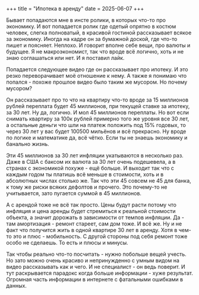 +++
title = "Ипотека в аренду"
date = 2025-06-07
+++

Бывает попадаются мне в инсте ролики, в которых что-то про экономику. И вот попадается ролик где одетый опрятно в костюм человек, слегка полноватый, в красивой гостиной рассказывает всякое за экономику. Иногда на кадре он за бумажной доской, где что-то пишет и поясняет. Неплохо. И говорит вполне себе вещи, про валюты и будущее. Я не макроэкономист, так что вроде всё логично, хоть и не знаю соглашаться или нет. И я поставил лайк.

Попадается следующее видео где он рассказывает про ипотеку. И это резко переворачивает моё отношение к нему. А также я понимаю что попался - похоже прошлое видео было таким же мусором. Но почему мусором?

Он рассказывает про то что на квартиру что-то вроде за 15 миллионов рублей переплата будет 45 миллионов, при текущей ставке за ипотеку, за 30 лет. Ну да, логично. И мол 45 миллионов переплаты. Но вот если снимать квартиру за 100к рублей примерно того же уровня все 30 лет, а остальные деньги что шли на платеж положить под 15% годовых, то через 30 лет у вас будет 100500 мильёнов и всё прекрасно. Ну вроде по логике и математике да, всё чётко. Если ты не знаешь экономику и банально жизнь.

Эти 45 миллионов за 30 лет инфляции укатываются в несколько раз. Даже в США с баксом их валюта за 30 лет очень подешевела, а в странах с экономикой похуже - ещё больше. И выходит так что с каждым годом ты платишь всё меньше в стоимости, хоть и в абсолютных числах столько же. Так что эти 45 совсем не 45 для банка, к тому же риски всяких дефолтов и прочего. Это почему-то не учитывается, зато пугается суммой в 45 миллионов.

А с арендой тоже не всё так просто. Цены будут расти потому что инфляция и цена аренды будет стремиться к реальной стоимости объекта, а значит дорожать в зависимости от темпов инфляции. Да - там амортизация - ремонт стареет, сам дом тоже. И всё же. Ну и не факт что получится жить в одной квартире 30 лет в аренду. Хотя в чем-то это и плюс - мобильность. С другой стороны под себя ремонт тоже особо не сделаешь. То есть и плюсы и минусы.

Так чтобы реально что-то посчитать - нужно побольше вещей учесть. Но зато можно очень красиво и непринужденно с умным видом на видео рассказывать как и чего. И не специалист - он ведь поверит. И тут раскрывается парадокс когда больше информации - хуже результат. Огромная часть информации в интернете с фатальными ошибками в данных.